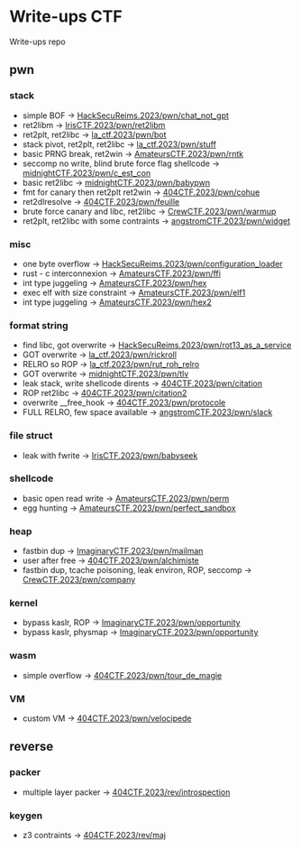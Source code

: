 # Write-ups CTF

Write-ups repo
## pwn
### stack
- simple BOF -> [HackSecuReims.2023/pwn/chat_not_gpt](./HackSecuReims.2023/pwn/chat_not_gpt/)
- ret2libm -> [IrisCTF.2023/pwn/ret2libm](./IrisCTF.2023/pwn/ret2libm/)
- ret2plt, ret2libc -> [la_ctf.2023/pwn/bot](./la_ctf.2023/pwn/bot/)
- stack pivot, ret2plt, ret2libc -> [la_ctf.2023/pwn/stuff](./la_ctf.2023/pwn/stuff/)
- basic PRNG break, ret2win -> [AmateursCTF.2023/pwn/rntk](./AmateursCTF.2023/pwn/rntk/)
- seccomp no write, blind brute force flag shellcode -> [midnightCTF.2023/pwn/c_est_con](./midnightCTF.2023/pwn/c_est_con/)
- basic ret2libc -> [midnightCTF.2023/pwn/babypwn](./midnightCTF.2023/pwn/babypwn/)
- fmt for canary then ret2plt ret2win -> [404CTF.2023/pwn/cohue](./404CTF.2023/pwn/cohue/)
- ret2dlresolve -> [404CTF.2023/pwn/feuille](./404CTF.2023/pwn/feuille/)
- brute force canary and libc, ret2libc -> [CrewCTF.2023/pwn/warmup](./CrewCTF.2023/pwn/warmup/)
- ret2plt, ret2libc with some contraints -> [angstromCTF.2023/pwn/widget](./angstromCTF.2023/pwn/widget/)
### misc
- one byte overflow -> [HackSecuReims.2023/pwn/configuration_loader](./HackSecuReims.2023/pwn/configuration_loader/)
- rust - c interconnexion -> [AmateursCTF.2023/pwn/ffi](./AmateursCTF.2023/pwn/ffi/)
- int type juggeling -> [AmateursCTF.2023/pwn/hex](./AmateursCTF.2023/pwn/hex/)
- exec elf with size constraint -> [AmateursCTF.2023/pwn/elf1](./AmateursCTF.2023/pwn/elf1/)
- int type juggeling -> [AmateursCTF.2023/pwn/hex2](./AmateursCTF.2023/pwn/hex2/)
### format string
- find libc, got overwrite -> [HackSecuReims.2023/pwn/rot13_as_a_service](./HackSecuReims.2023/pwn/rot13_as_a_service/)
- GOT overwrite -> [la_ctf.2023/pwn/rickroll](./la_ctf.2023/pwn/rickroll/)
- RELRO so ROP -> [la_ctf.2023/pwn/rut_roh_relro](./la_ctf.2023/pwn/rut_roh_relro/)
- GOT overwrite -> [midnightCTF.2023/pwn/tlv](./midnightCTF.2023/pwn/tlv/)
- leak stack, write shellcode dirents -> [404CTF.2023/pwn/citation](./404CTF.2023/pwn/citation/)
- ROP ret2libc -> [404CTF.2023/pwn/citation2](./404CTF.2023/pwn/citation2/)
- overwrite __free_hook -> [404CTF.2023/pwn/protocole](./404CTF.2023/pwn/protocole/)
- FULL RELRO, few space available -> [angstromCTF.2023/pwn/slack](./angstromCTF.2023/pwn/slack/)
### file struct
- leak with fwrite -> [IrisCTF.2023/pwn/babyseek](./IrisCTF.2023/pwn/babyseek/)
### shellcode
- basic open read write -> [AmateursCTF.2023/pwn/perm](./AmateursCTF.2023/pwn/perm/)
- egg hunting -> [AmateursCTF.2023/pwn/perfect_sandbox](./AmateursCTF.2023/pwn/perfect_sandbox/)
### heap
- fastbin dup -> [ImaginaryCTF.2023/pwn/mailman](./ImaginaryCTF.2023/pwn/mailman/)
- user after free -> [404CTF.2023/pwn/alchimiste](./404CTF.2023/pwn/alchimiste/)
- fastbin dup, tcache poisoning, leak environ, ROP, seccomp -> [CrewCTF.2023/pwn/company](./CrewCTF.2023/pwn/company/)
### kernel
- bypass kaslr, ROP -> [ImaginaryCTF.2023/pwn/opportunity](./ImaginaryCTF.2023/pwn/opportunity/)
- bypass kaslr, physmap -> [ImaginaryCTF.2023/pwn/opportunity](./ImaginaryCTF.2023/pwn/opportunity/)
### wasm
- simple overflow -> [404CTF.2023/pwn/tour_de_magie](./404CTF.2023/pwn/tour_de_magie/)
### VM
- custom VM -> [404CTF.2023/pwn/velocipede](./404CTF.2023/pwn/velocipede/)
## reverse
### packer
- multiple layer packer -> [404CTF.2023/rev/introspection](./404CTF.2023/rev/introspection/)
### keygen
- z3 contraints -> [404CTF.2023/rev/maj](./404CTF.2023/rev/maj/)
